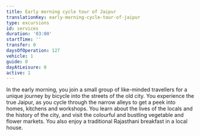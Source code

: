 ```yaml
---
title: Early morning cycle tour of Jaipur
translationKey: early-morning-cycle-tour-of-jaipur
type: excursions
id: services
duration: '03:00'
startTime: ''
transfer: 0
daysOfOperation: 127
vehicle: 1
guide: 0
dayAtLeisure: 0
active: 1
---
```

In the early morning, you join a small group of like-minded travellers for a unique journey by bicycle into the streets of the old city. You experience the true Jaipur, as you cycle through the narrow alleys to get a peek into homes, kitchens and workshops. You learn about the lives of the locals and the history of the city, and visit the colourful and bustling vegetable and flower markets. You also enjoy a traditional Rajasthani breakfast in a local house.